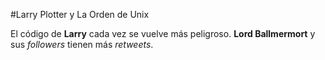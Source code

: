 #Larry Plotter y La Orden de Unix

El código  de **Larry** cada vez se vuelve más peligroso.
**Lord Ballmermort** y sus *followers* tienen más *retweets*.
